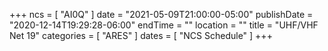 +++
ncs = [ "AI0Q" ]
date = "2021-05-09T21:00:00-05:00"
publishDate = "2020-12-14T19:29:28-06:00"
endTime = ""
location = ""
title = "UHF/VHF Net 19"
categories = [ "ARES" ]
dates = [ "NCS Schedule" ]
+++
